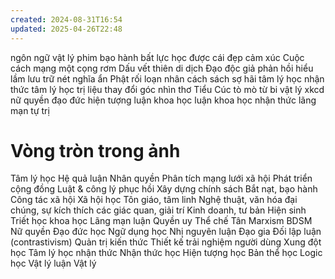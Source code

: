 ```yaml
---
created: 2024-08-31T16:54
updated: 2025-04-26T22:48
---
```

ngôn ngữ
vật lý
phim
bạo hành
bất lực học được
cái đẹp
cảm xúc
Cuộc cách mạng một cọng rơm
Dấu vết thiên di
dịch
Đạo
độc giả phản hồi
hiểu lầm
lưu trữ
nét nghĩa ẩn
Phật
rối loạn nhân cách
sách
sợ hãi
tâm lý học nhận thức
tâm lý học trị liệu
thay đổi góc nhìn
thơ
Tiểu Cúc
tò mò
từ bi
vật lý
xkcd
nữ quyền
đạo đức
hiện tượng luận
khoa học luận
khoa học nhận thức
lãng mạn
tự trị

# Vòng tròn trong ảnh
Tâm lý học
Hệ quả luận
Nhân quyền
Phân tích mạng lưới xã hội
Phát triển cộng đồng
Luật & công lý phục hồi
Xây dựng chính sách
Bắt nạt, bạo hành
Công tác xã hội
Xã hội học
Tôn giáo, tâm linh
Nghệ thuật, văn hóa đại chúng, sự kích thích các giác quan, giải trí
Kinh doanh, tư bản
Hiện sinh
Triết học khoa học
Lãng mạn luận
Quyền uy
Thể chế
Tân Marxism
BDSM
Nữ quyền
Đạo đức học
Ngữ dụng học
Nhị nguyên luận
Đạo gia
Đối lập luận (contrastivism)
Quản trị kiến thức
Thiết kế trải nghiệm người dùng
Xung đột học
Tâm lý học nhận thức
Nhận thức học
Hiện tượng học
Bản thể học
Logic học
Vật lý luận
Vật lý

